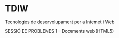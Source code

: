 # TDIW
Tecnologies de desenvolupament per a Internet i Web

SESSIÓ DE PROBLEMES 1 – Documents web (HTML5)